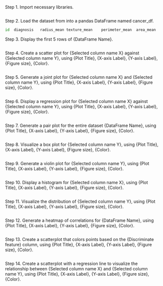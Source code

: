 Step 1. Import necessary libraries.
```python

```

Step 2. Load the dataset from into a pandas DataFrame named cancer_df.
```python
id	diagnosis	radius_mean	texture_mean	perimeter_mean	area_mean	smoothness_mean	compactness_mean	concavity_mean	concave points_mean	symmetry_mean	fractal_dimension_mean	radius_se	texture_se	perimeter_se	area_se	smoothness_se	compactness_se	concavity_se	concave points_se	symmetry_se	fractal_dimension_se	radius_worst	texture_worst	perimeter_worst	area_worst	smoothness_worst	compactness_worst	concavity_worst	concave points_worst	symmetry_worst	fractal_dimension_worst

```

Step 3. Display the first 5 rows of {DataFrame Name}.
```python

```

Step 4. Create a scatter plot for {Selected column name X} against {Selected column name Y}, using {Plot Title}, {X-axis Label}, {Y-axis Label}, {Figure size}, {Color}.
```python

```

Step 5. Generate a joint plot for {Selected column name X} and {Selected column name Y}, using {Plot Title}, {X-axis Label}, {Y-axis Label}, {Figure size}, {Color}.
```python

```

Step 6. Display a regression plot for {Selected column name X} against {Selected column name Y}, using {Plot Title}, {X-axis Label}, {Y-axis Label}, {Figure size}, {Color}.
```python

```

Step 7. Generate a pair plot for the entire dataset {DataFrame Name}, using {Plot Title}, {X-axis Label}, {Y-axis Label}, {Figure size}, {Color}.
```python

```

Step 8. Visualize a box plot for {Selected column name Y}, using {Plot Title}, {X-axis Label}, {Y-axis Label}, {Figure size}, {Color}.
```python

```

Step 9. Generate a violin plot for {Selected column name Y}, using {Plot Title}, {X-axis Label}, {Y-axis Label}, {Figure size}, {Color}.
```python

```

Step 10. Display a histogram for {Selected column name X}, using {Plot Title}, {X-axis Label}, {Y-axis Label}, {Figure size}, {Color}.
```python

```

Step 11. Visualize the distribution of {Selected column name Y}, using {Plot Title}, {X-axis Label}, {Y-axis Label}, {Figure size}, {Color}.
```python

```

Step 12. Generate a heatmap of correlations for {DataFrame Name}, using {Plot Title}, {X-axis Label}, {Y-axis Label}, {Figure size}, {Color}.
```python

```

Step 13. Create a scatterplot that colors points based on the {Discriminate feature} column, using {Plot Title}, {X-axis Label}, {Y-axis Label}, {Figure size}, {Color}.
```python

```

Step 14. Create a scatterplot with a regression line to visualize the relationship between {Selected column name X} and {Selected column name Y}, using {Plot Title}, {X-axis Label}, {Y-axis Label}, {Figure size}, {Color}.
```python

```